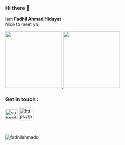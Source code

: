 ### Hi there 👋

Iam **Fadhil Ahmad Hidayat** <br>
Nice to meet ya

<p align="left">
<a href="https://github.com/fadhilahmadd">
  <img height="180em" src="https://github-readme-stats-eight-theta.vercel.app/api?username=fadhilahmadd&show_icons=true&theme=github_dark&include_all_commits=true&count_private=true"/>
  <img height="180em" src="https://github-readme-stats-eight-theta.vercel.app/api/top-langs/?username=fadhilahmadd&layout=compact&langs_count=8&theme=github_dark"/>
  
</a>
</p>

<h3 align="left">Get in touch :</h3>
<p align="left">
<a href="https://linkedin.com/in/fadhil-ahmad-604623139" target="blank"><img align="center" src="https://raw.githubusercontent.com/rahuldkjain/github-profile-readme-generator/master/src/images/icons/Social/linked-in-alt.svg" alt="subastiansk" height="30" width="40" /></a>
<a href="https://portofolio-fadhilahmad.netlify.app/" target="blank"><img align="center" src="https://img.icons8.com/?size=512&id=63807&format=png" alt="https://portofolio-fadhilahmad.netlify.app/" height="40" width="45" /></a>
</p>

<br>

<p><img align="center" src="https://github-readme-streak-stats.herokuapp.com/?user=fadhilahmadd&" alt="fadhilahmadd" /></p>
